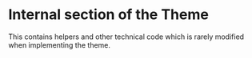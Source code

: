 # Internal section of the Theme

This contains helpers and other technical code which is rarely modified when implementing the theme. 